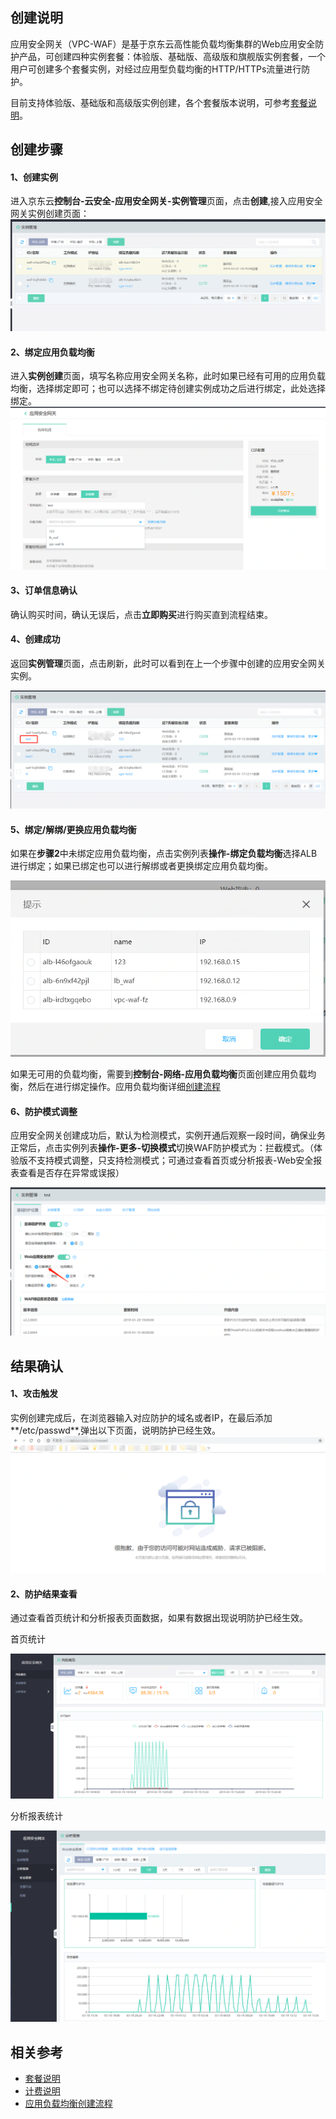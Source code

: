 ## 创建说明

应用安全网关（VPC-WAF）是基于京东云高性能负载均衡集群的Web应用安全防护产品，可创建四种实例套餐：体验版、基础版、高级版和旗舰版实例套餐，一个用户可创建多个套餐实例，对经过应用型负载均衡的HTTP/HTTPs流量进行防护。

目前支持体验版、基础版和高级版实例创建，各个套餐版本说明，可参考[套餐说明](../Introduction/Specifications.md)。

## 创建步骤

  #### 1、创建实例
  
进入京东云**控制台-云安全-应用安全网关-实例管理**页面，点击**创建**,接入应用安全网关实例创建页面：![image.png](../../../../image/AppliAcation-Security-Gateway/list01.png)

  #### 2、绑定应用负载均衡
  
进入**实例创建**页面，填写名称应用安全网关名称，此时如果已经有可用的应用负载均衡，选择绑定即可；也可以选择不绑定待创建实例成功之后进行绑定，此处选择绑定。
  ![image.png](../../../../image/AppliAcation-Security-Gateway/list02.png)

 #### 3、订单信息确认
  
 确认购买时间，确认无误后，点击**立即购买**进行购买直到流程结束。

  #### 4、创建成功
  
 返回**实例管理**页面，点击刷新，此时可以看到在上一个步骤中创建的应用安全网关实例。
  
   ![image.png](../../../../image/AppliAcation-Security-Gateway/list03.png)

     
  #### 5、绑定/解绑/更换应用负载均衡
  
如果在**步骤2**中未绑定应用负载均衡，点击实例列表**操作-绑定负载均衡**选择ALB进行绑定；如果已绑定也可以进行解绑或者更换绑定应用负载均衡。

 ![image.png](../../../../image/AppliAcation-Security-Gateway/list04-1.png)
 
如果无可用的负载均衡，需要到**控制台-网络-应用负载均衡**页面创建应用负载均衡，然后在进行绑定操作。应用负载均衡详细[创建流程](https://docs.jdcloud.com/cn/application-load-balancer/create-instance)

   
 #### 6、防护模式调整
 
 应用安全网关创建成功后，默认为检测模式，实例开通后观察一段时间，确保业务正常后，点击实例列表**操作-更多-切换模式**切换WAF防护模式为：拦截模式。（体验版不支持模式调整，只支持检测模式；可通过查看首页或分析报表-Web安全报表查看是否存在异常或误报）

  ![image.png](../../../../image/AppliAcation-Security-Gateway/list05-1.png)
  
 ## 结果确认
 
 #### 1、攻击触发
 
 实例创建完成后，在浏览器输入对应防护的域名或者IP，在最后添加**/etc/passwd**,弹出以下页面，说明防护已经生效。
 ![image.png](../../../../image/AppliAcation-Security-Gateway/list06-2.png)
 
 #### 2、防护结果查看
 通过查看首页统计和分析报表页面数据，如果有数据出现说明防护已经生效。
 
 首页统计
 
 ![image.png](../../../../image/AppliAcation-Security-Gateway/list07-1.png)
 
 分析报表统计
 
 ![image.png](../../../../image/AppliAcation-Security-Gateway/list08-1.png)

## 相关参考
- [套餐说明](../Introduction/Specifications.md)
- [计费说明](../Pricing/Billing-Rules.md)
- [应用负载均衡创建流程](https://docs.jdcloud.com/cn/application-load-balancer/create-instance)
